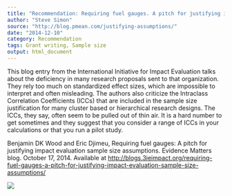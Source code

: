 ```yaml
---
title: "Recommendation: Requiring fuel gauges. A pitch for justifying impact evaluation sample size assumptions"
author: "Steve Simon"
source: "http://blog.pmean.com/justifying-assumptions/"
date: "2014-12-10"
category: Recommendation
tags: Grant writing, Sample size
output: html_document
---
```


This blog entry from the International Initiative for Impact Evaluation
talks about the deficiency in many research proposals sent to that
organization. They rely too much on standardized effect sizes, which are
impossible to interpret and often misleading. The authors also criticize
the Intraclass Correlation Coefficients (ICCs) that are included in the
sample size justification for many cluster based or hierarchical
research designs. The ICCs, they say, often seem to be pulled out of
thin air. It is a hard number to get sometimes and they suggest that you
consider a range of ICCs in your calculations or that you run a pilot
study.

<!---More--->

Benjamin DK Wood and Eric Djimeu, Requiring fuel gauges: A pitch for
justifying impact evaluation sample size assumptions. Evidence Matters
blog. October 17, 2014. Available at
<http://blogs.3ieimpact.org/requiring-fuel-gauges-a-pitch-for-justifying-impact-evaluation-sample-size-assumptions/>

![](http://www.pmean.com/images/images/14/justifying-assumptions01.png)




